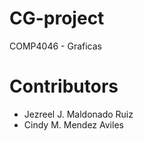 # CG-project
COMP4046 - Graficas
# Contributors
* Jezreel J. Maldonado Ruiz
* Cindy M. Mendez Aviles
